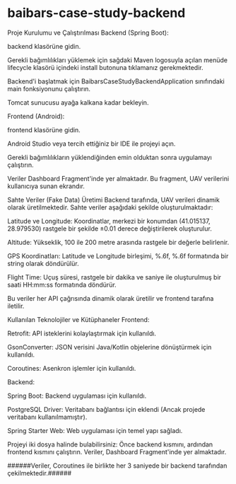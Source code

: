 ﻿# baibars-case-study-backend


Proje Kurulumu ve Çalıştırılması
Backend (Spring Boot):

backend klasörüne gidin.

Gerekli bağımlılıkları yüklemek için sağdaki Maven logosuyla açılan menüde lifecycle klasörü içindeki install butonuna tıklamanız gerekmektedir.

Backend'i başlatmak için BaibarsCaseStudyBackendApplication sınıfındaki main fonksiyonunu çalıştırın.

Tomcat sunucusu ayağa kalkana kadar bekleyin.

Frontend (Android):

frontend klasörüne gidin.

Android Studio veya tercih ettiğiniz bir IDE ile projeyi açın.

Gerekli bağımlılıkların yüklendiğinden emin olduktan sonra uygulamayı çalıştırın.

Veriler Dashboard Fragment'inde yer almaktadır. Bu fragment, UAV verilerini kullanıcıya sunan ekrandır.

Sahte Veriler (Fake Data) Üretimi
Backend tarafında, UAV verileri dinamik olarak üretilmektedir. Sahte veriler aşağıdaki şekilde oluşturulmaktadır:

Latitude ve Longitude: Koordinatlar, merkezi bir konumdan (41.015137, 28.979530) rastgele bir şekilde ±0.01 derece değiştirilerek oluşturulur.

Altitude: Yükseklik, 100 ile 200 metre arasında rastgele bir değerle belirlenir.

GPS Koordinatları: Latitude ve Longitude birleşimi, %.6f, %.6f formatında bir string olarak döndürülür.

Flight Time: Uçuş süresi, rastgele bir dakika ve saniye ile oluşturulmuş bir saati HH:mm:ss formatında döndürür.

Bu veriler her API çağrısında dinamik olarak üretilir ve frontend tarafına iletilir.

Kullanılan Teknolojiler ve Kütüphaneler
Frontend:

Retrofit: API isteklerini kolaylaştırmak için kullanıldı.

GsonConverter: JSON verisini Java/Kotlin objelerine dönüştürmek için kullanıldı.

Coroutines: Asenkron işlemler için kullanıldı.

Backend:

Spring Boot: Backend uygulaması için kullanıldı.

PostgreSQL Driver: Veritabanı bağlantısı için eklendi (Ancak projede veritabanı kullanılmamıştır).

Spring Starter Web: Web uygulaması için temel yapı sağladı.

Projeyi iki dosya halinde bulabilirsiniz: Önce backend kısmını, ardından frontend kısmını çalıştırın. Veriler, Dashboard Fragment'inde yer almaktadır.

######Veriler, Coroutines ile birlikte her 3 saniyede bir backend tarafından çekilmektedir.######
